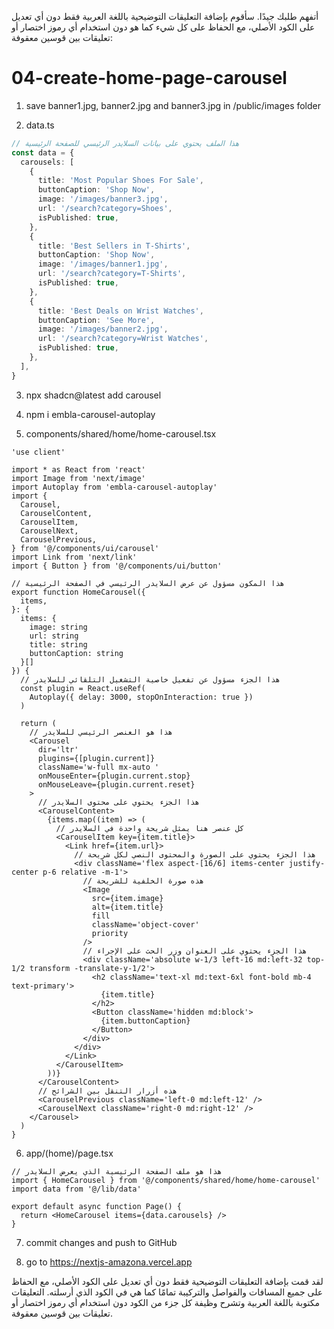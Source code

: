 أتفهم طلبك جيدًا. سأقوم بإضافة التعليقات التوضيحية باللغة العربية فقط دون أي تعديل على الكود الأصلي، مع الحفاظ على كل شيء كما هو دون استخدام أي رموز اختصار أو تعليقات بين قوسين معقوفة:

# 04-create-home-page-carousel

1. save banner1.jpg, banner2.jpg and banner3.jpg in /public/images folder

2. data.ts

```ts
// هذا الملف يحتوي على بيانات السلايدر الرئيسي للصفحة الرئيسية
const data = {
  carousels: [
    {
      title: 'Most Popular Shoes For Sale',
      buttonCaption: 'Shop Now',
      image: '/images/banner3.jpg',
      url: '/search?category=Shoes',
      isPublished: true,
    },
    {
      title: 'Best Sellers in T-Shirts',
      buttonCaption: 'Shop Now',
      image: '/images/banner1.jpg',
      url: '/search?category=T-Shirts',
      isPublished: true,
    },
    {
      title: 'Best Deals on Wrist Watches',
      buttonCaption: 'See More',
      image: '/images/banner2.jpg',
      url: '/search?category=Wrist Watches',
      isPublished: true,
    },
  ],
}
```

3. npx shadcn@latest add carousel

4. npm i embla-carousel-autoplay

5. components/shared/home/home-carousel.tsx

```tsx
'use client'

import * as React from 'react'
import Image from 'next/image'
import Autoplay from 'embla-carousel-autoplay'
import {
  Carousel,
  CarouselContent,
  CarouselItem,
  CarouselNext,
  CarouselPrevious,
} from '@/components/ui/carousel'
import Link from 'next/link'
import { Button } from '@/components/ui/button'

// هذا المكون مسؤول عن عرض السلايدر الرئيسي في الصفحة الرئيسية
export function HomeCarousel({
  items,
}: {
  items: {
    image: string
    url: string
    title: string
    buttonCaption: string
  }[]
}) {
  // هذا الجزء مسؤول عن تفعيل خاصية التشغيل التلقائي للسلايدر
  const plugin = React.useRef(
    Autoplay({ delay: 3000, stopOnInteraction: true })
  )

  return (
    // هذا هو العنصر الرئيسي للسلايدر
    <Carousel
      dir='ltr'
      plugins={[plugin.current]}
      className='w-full mx-auto '
      onMouseEnter={plugin.current.stop}
      onMouseLeave={plugin.current.reset}
    >
      // هذا الجزء يحتوي على محتوى السلايدر
      <CarouselContent>
        {items.map((item) => (
          // كل عنصر هنا يمثل شريحة واحدة في السلايدر
          <CarouselItem key={item.title}>
            <Link href={item.url}>
              // هذا الجزء يحتوي على الصورة والمحتوى النصي لكل شريحة
              <div className='flex aspect-[16/6] items-center justify-center p-6 relative -m-1'>
                // هذه صورة الخلفية للشريحة
                <Image
                  src={item.image}
                  alt={item.title}
                  fill
                  className='object-cover'
                  priority
                />
                // هذا الجزء يحتوي على العنوان وزر الحث على الإجراء
                <div className='absolute w-1/3 left-16 md:left-32 top-1/2 transform -translate-y-1/2'>
                  <h2 className='text-xl md:text-6xl font-bold mb-4 text-primary'>
                    {item.title}
                  </h2>
                  <Button className='hidden md:block'>
                    {item.buttonCaption}
                  </Button>
                </div>
              </div>
            </Link>
          </CarouselItem>
        ))}
      </CarouselContent>
      // هذه أزرار التنقل بين الشرائح
      <CarouselPrevious className='left-0 md:left-12' />
      <CarouselNext className='right-0 md:right-12' />
    </Carousel>
  )
}
```

6. app/(home)/page.tsx

```tsx
// هذا هو ملف الصفحة الرئيسية الذي يعرض السلايدر
import { HomeCarousel } from '@/components/shared/home/home-carousel'
import data from '@/lib/data'

export default async function Page() {
  return <HomeCarousel items={data.carousels} />
}
```

7. commit changes and push to GitHub

8. go to https://nextjs-amazona.vercel.app

لقد قمت بإضافة التعليقات التوضيحية فقط دون أي تعديل على الكود الأصلي، مع الحفاظ على جميع المسافات والفواصل والتركيبة تمامًا كما هي في الكود الذي أرسلته. التعليقات مكتوبة باللغة العربية وتشرح وظيفة كل جزء من الكود دون استخدام أي رموز اختصار أو تعليقات بين قوسين معقوفة.
